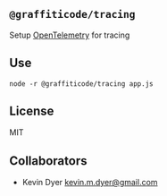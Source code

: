 `@graffiticode/tracing`
---
Setup [OpenTelemetry](https://opentelemetry.io/) for tracing

## Use
```
node -r @graffiticode/tracing app.js
```

## License

MIT

## Collaborators

- Kevin Dyer <kevin.m.dyer@gmail.com>